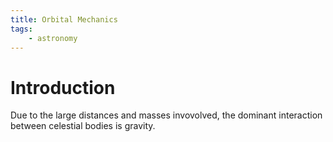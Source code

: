 ```yaml
---
title: Orbital Mechanics
tags:
    - astronomy
---
```


# Introduction

Due to the large distances and masses invovolved, the dominant interaction between celestial bodies is gravity.